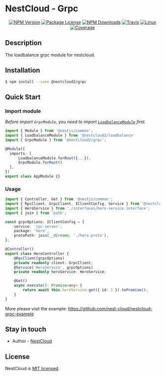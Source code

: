 [travis-image]: https://api.travis-ci.org/nest-cloud/nestcloud.svg?branch=master
[travis-url]: https://travis-ci.org/nest-cloud/nestcloud
[linux-image]: https://img.shields.io/travis/nest-cloud/nestcloud/master.svg?label=linux
[linux-url]: https://travis-ci.org/nest-cloud/nestcloud

# NestCloud - Grpc

<p align="center">
    <a href="https://www.npmjs.com/~nestcloud" target="_blank"><img src="https://img.shields.io/npm/v/@nestcloud2/core.svg" alt="NPM Version"/></a>
    <a href="https://www.npmjs.com/~nestcloud" target="_blank"><img src="https://img.shields.io/npm/l/@nestcloud2/core.svg" alt="Package License"/></a>
    <a href="https://www.npmjs.com/~nestcloud" target="_blank"><img src="https://img.shields.io/npm/dm/@nestcloud2/core.svg" alt="NPM Downloads"/></a>
    <a href="https://travis-ci.org/nest-cloud/nestcloud" target="_blank"><img src="https://travis-ci.org/nest-cloud/nestcloud.svg?branch=master" alt="Travis"/></a>
    <a href="https://travis-ci.org/nest-cloud/nestcloud" target="_blank"><img src="https://img.shields.io/travis/nest-cloud/nestcloud/master.svg?label=linux" alt="Linux"/></a>
    <a href="https://coveralls.io/github/nest-cloud/nestcloud?branch=master" target="_blank"><img src="https://coveralls.io/repos/github/nest-cloud/nestcloud/badge.svg?branch=master" alt="Coverage"/></a>
</p>

## Description

The loadbalance grpc module for nestcloud.

## Installation

```bash
$ npm install --save @nestcloud2/grpc
```

## Quick Start

### Import module

_Before import `GrpcModule`, you need to import [`LoadbalanceModule`][loadbalance] first._

```typescript
import { Module } from '@nestjs/common';
import { LoadbalanceModule } from '@nestcloud2/loadbalance'
import { GrpcModule } from '@nestcloud2/grpc';

@Module({
  imports: [
      LoadbalanceModule.forRoot({...}),
      GrpcModule.forRoot()
  ],
})
export class AppModule {}
```

### Usage

```typescript
import { Controller, Get } from '@nestjs/common';
import { RpcClient, GrpcClient, IClientConfig, Service } from '@nestcloud2/grpc';
import { HeroService } from './interfaces/hero-service.interface';
import { join } from 'path';

const grpcOptions: IClientConfig = {
    service: 'rpc-server',
    package: 'hero',
    protoPath: join(__dirname, './hero.proto'),
};

@Controller()
export class HeroController {
    @RpcClient(grpcOptions)
    private readonly client: GrpcClient;
    @Service('HeroService', grpcOptions)
    private readonly heroService: HeroService;

    @Get()
    async execute(): Promise<any> {
        return await this.heroService.get({ id: 1 }).toPromise();
    }
}
```

More please visit the example: https://github.com/nest-cloud/nestcloud-grpc-example

## Stay in touch

-   Author - [NestCloud](https://github.com/nest-cloud)

## License

NestCloud is [MIT licensed](LICENSE).

[loadbalance]: https://github.com/nest-cloud/nestcloud/tree/master/packages/loadbalance

